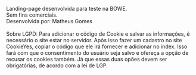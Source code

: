 Landing-page desenvolvida para teste na BOWE. <br>
Sem fins comerciais.<br>
Desenvolvida por: Matheus Gomes<br>
<br>
Sobre LGPD: Para adicionar o código de Cookie e salvar as informações, é necessário o site estar no servidor. Após isso fazer um cadastro no site CookieYes, copiar o código que ele irá fornecer e adicionar no index. Isso fará com que o consentimento do usuário seja salvo e ofereça a opção de recusar os cookies também.
 Já que essas duas opões devem ser obrigatórias, de acordo com a lei de LGP.